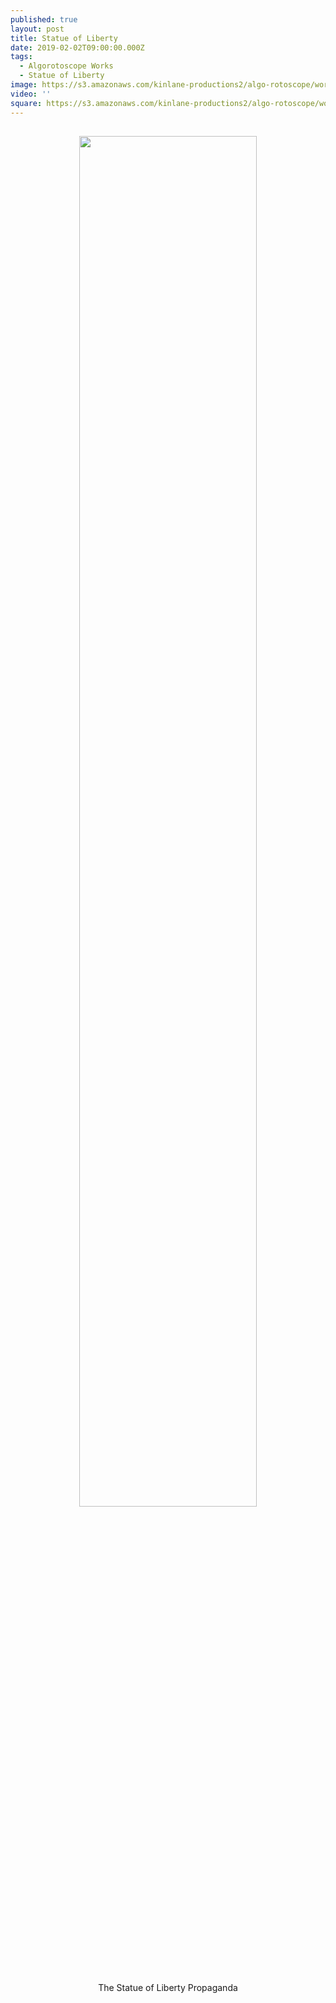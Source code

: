 ```yaml
---
published: true
layout: post
title: Statue of Liberty
date: 2019-02-02T09:00:00.000Z
tags:
  - Algorotoscope Works
  - Statue of Liberty
image: https://s3.amazonaws.com/kinlane-productions2/algo-rotoscope/working/statueofliberty_propaganda_leaflets.jpg
video: ''
square: https://s3.amazonaws.com/kinlane-productions2/algo-rotoscope/working/statueofliberty_propaganda_leaflets-square.jpg
---
```

<p align="center"><img src="{{ page.image }}" width="75%" style="padding: 15px;" /></p>
<center>The Statue of Liberty Propaganda</center>

